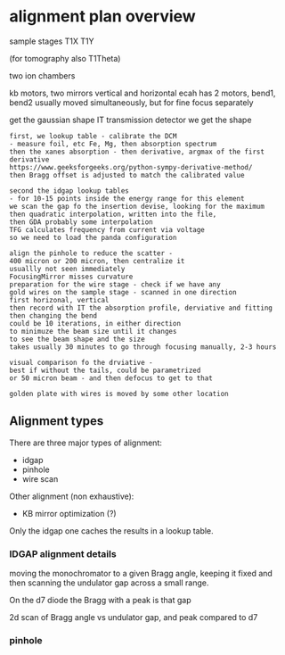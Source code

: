 
# alignment plan overview

sample stages T1X
T1Y

(for tomography also T1Theta)

two ion chambers

kb motors, two mirrors vertical and horizontal
ecah has 2 motors, bend1, bend2
usually moved simultaneously, but for fine focus separately

get the gaussian shape IT transmission detector we get the shape

    first, we lookup table - calibrate the DCM
    - measure foil, etc Fe, Mg, then absorption spectrum
    then the xanes absorption - then derivative, argmax of the first derivative
    https://www.geeksforgeeks.org/python-sympy-derivative-method/
    then Bragg offset is adjusted to match the calibrated value

    second the idgap lookup tables
    - for 10-15 points inside the energy range for this element
    we scan the gap fo the insertion devise, looking for the maximum
    then quadratic interpolation, written into the file,
    then GDA probably some interpolation
    TFG calculates frequency from current via voltage
    so we need to load the panda configuration

    align the pinhole to reduce the scatter -
    400 micron or 200 micron, then centralize it
    usuallly not seen immediately
    FocusingMirror misses curvature
    preparation for the wire stage - check if we have any
    gold wires on the sample stage - scanned in one direction
    first horizonal, vertical
    then record with IT the absorption profile, derviative and fitting
    then changing the bend
    could be 10 iterations, in either direction
    to minimuze the beam size until it changes
    to see the beam shape and the size
    takes usually 30 minutes to go through focusing manually, 2-3 hours

    visual comparison fo the drviative -
    best if without the tails, could be parametrized
    or 50 micron beam - and then defocus to get to that

    golden plate with wires is moved by some other location

## Alignment types

There are three major types of alignment:

- idgap
- pinhole
- wire scan

Other alignment (non exhaustive):

- KB mirror optimization (?)

Only the idgap one caches the results in a lookup table.

### IDGAP alignment details

moving the monochromator to a given Bragg angle, keeping it fixed and then scanning the undulator gap across a small range.

On the d7 diode the Bragg with a peak is that gap

2d scan of Bragg angle vs undulator gap, and peak compared to d7

### pinhole
